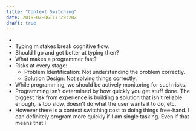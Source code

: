 ```yaml
---
title: "Context Switching"
date: 2019-02-06T17:29:28Z
draft: true
---
```


- 
- Typing mistakes break cognitive flow.
- Should I go and get better at typing then?
- What makes a programmer fast?
- Risks at every stage:
    - Problem Identification: Not understanding the problem correctly.
    - Solution Design: Not solving things correctly.
- While programming, we should be actively monitoring for such risks.
- Programming isn't determined by how quickly you get stuff done. The biggest risk
  from experience is building a solution that isn't reliable enough, is too slow, doesn't
  do what the user wants it to do, etc.
- However there is a context switching cost to doing things free-hand. I can definitely
  program more quickly if I am single tasking. Even if that means that I